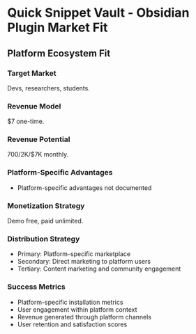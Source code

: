 # Quick Snippet Vault - Obsidian Plugin Market Fit

## Platform Ecosystem Fit

### Target Market
Devs, researchers, students.

### Revenue Model
$7 one-time.

### Revenue Potential
$700/$2K/$7K monthly.

### Platform-Specific Advantages
- Platform-specific advantages not documented

### Monetization Strategy
Demo free, paid unlimited.

### Distribution Strategy
- Primary: Platform-specific marketplace
- Secondary: Direct marketing to platform users
- Tertiary: Content marketing and community engagement

### Success Metrics
- Platform-specific installation metrics
- User engagement within platform context
- Revenue generated through platform channels
- User retention and satisfaction scores

